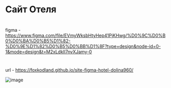 # Сайт Отеля
#
figma - https://www.figma.com/file/EVmyWksbHtyHep41PjKHwg/%D0%9C%D0%B0%D0%BA%D0%B5%D1%82-%D0%9E%D1%82%D0%B5%D0%BB%D1%8F?type=design&node-id=0-1&mode=design&t=M2xLdklI7nvXJamy-0
#
url - https://foxkodland.github.io/site-figma-hotel-dolina960/

![image](https://github.com/foxkodland/site-figma-hotel-dolina960/assets/102648390/eef175ca-1b09-4566-8191-635510ec25d5)

